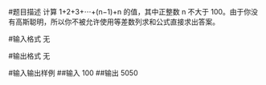 #题目描述
计算 1+2+3+⋯+(n−1)+n 的值，其中正整数 n 不大于 100。由于你没有高斯聪明，所以你不被允许使用等差数列求和公式直接求出答案。

#输入格式
无

#输出格式
无

#输入输出样例
##输入
100
##输出
5050